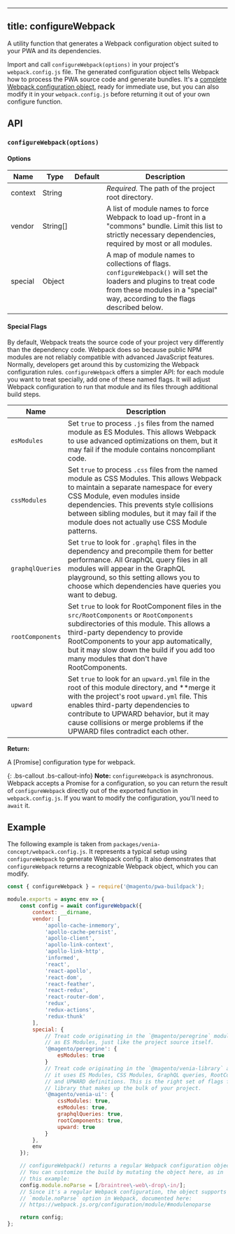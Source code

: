 <!-- TODO: This topic is part of Buildpack reference and should go under packages/pwa-devdocs/src/pwa-buildpack/reference/configure-webpack when it's done -->

---
title: configureWebpack
---

A utility function that generates a Webpack configuration object suited to your PWA and its dependencies.

Import and call `configureWebpack(options)` in your project's `webpack.config.js` file.
The generated configuration object tells Webpack how to process the PWA source code and generate bundles.
It's a [complete Webpack configuration object](https://webpack.js.org/configuration/), ready for immediate use, but you can also modify it in your `webpack.config.js` before returning it out of your own configure function.

## API

### `configureWebpack(options)`

#### Options

| Name | Type | Default | Description
| ---- | ---- | ------- | --------------
| context | String | | _Required._ The path of the project root directory.
| vendor | String[] | | A list of module names to force Webpack to load up-front in a "commons" bundle. Limit this list to strictly necessary dependencies, required by most or all modules.
| special | Object | | A map of module names to collections of flags. `configureWebpack()` will set the loaders and plugins to treat code from these modules in a "special" way, according to the flags described below.

#### Special Flags

By default, Webpack treats the source code of your project very differently than the dependency code.
Webpack does so because public NPM modules are not reliably compatible with advanced JavaScript features.
Normally, developers get around this by customizing the Webpack configuration rules.
`configureWebpack` offers a simpler API: for each module you want to treat specially, add one of these named flags.
It will adjust Webpack configuration to run that module and its files through additional build steps.

| Name | Description
| ---- | -----------
| `esModules` | Set `true` to process `.js` files from the named module as ES Modules. This allows Webpack to use advanced optimizations on them, but it may fail if the module contains noncompliant code.
| `cssModules` | Set `true` to process `.css` files from the named module as CSS Modules. This allows Webpack to maintain a separate namespace for every CSS Module, even modules inside dependencies. This prevents style collisions between sibling modules, but it may fail if the module does not actually use CSS Module patterns.
| `graphqlQueries` | Set `true` to look for `.graphql` files in the dependency and precompile them for better performance. All GraphQL query files in all modules will appear in the GraphQL playground, so this setting allows you to choose which dependencies have queries you want to debug.
| `rootComponents` | Set `true` to look for RootComponent files in the `src/RootComponents` or `RootComponents` subdirectories of this module. This allows a third-party dependency to provide RootComponents to your app automatically, but it may slow down the build if you add too many modules that don't have RootComponents.
| `upward` | Set `true` to look for an `upward.yml` file in the root of this module directory, and **merge it with the project's root `upward.yml` file. This enables third-party dependencies to contribute to UPWARD behavior, but it may cause collisions or merge problems if the UPWARD files contradict each other.

**Return:**

A [Promise] configuration type for webpack.

{: .bs-callout .bs-callout-info}
**Note:**
`configureWebpack` is asynchronous.
Webpack accepts a Promise for a configuration, so you can return the result of
`configureWebpack` directly out of the exported function in `webpack.config.js`.
If you want to modify the configuration, you'll need to `await` it.

## Example

The following example is taken from `packages/venia-concept/webpack.config.js`.
It represents a typical setup using `configureWebpack` to generate Webpack config.
It also demonstrates that `configureWebpack` returns a recognizable Webpack object, which you can modify.

```js
const { configureWebpack } = require('@magento/pwa-buildpack');

module.exports = async env => {
    const config = await configureWebpack({
        context: __dirname,
        vendor: [
            'apollo-cache-inmemory',
            'apollo-cache-persist',
            'apollo-client',
            'apollo-link-context',
            'apollo-link-http',
            'informed',
            'react',
            'react-apollo',
            'react-dom',
            'react-feather',
            'react-redux',
            'react-router-dom',
            'redux',
            'redux-actions',
            'redux-thunk'
        ],
        special: {
            // Treat code originating in the `@magento/peregrine` module
            // as ES Modules, just like the project source itself.
            '@magento/peregrine': {
                esModules: true
            }
            // Treat code originating in the `@magento/venia-library` as though
            // it uses ES Modules, CSS Modules, GraphQL queries, RootComponents,
            // and UPWARD definitions. This is the right set of flags for a UI
            // library that makes up the bulk of your project.
            '@magento/venia-ui': {
                cssModules: true,
                esModules: true,
                graphqlQueries: true,
                rootComponents: true,
                upward: true
            }
        },
        env
    });

    // configureWebpack() returns a regular Webpack configuration object.
    // You can customize the build by mutating the object here, as in
    // this example:
    config.module.noParse = [/braintree\-web\-drop\-in/];
    // Since it's a regular Webpack configuration, the object supports the
    // `module.noParse` option in Webpack, documented here:
    // https://webpack.js.org/configuration/module/#modulenoparse

    return config;
};
```
